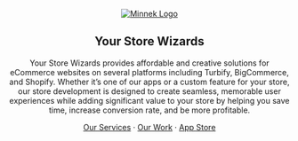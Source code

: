 <p align="center">
  <a href="https://yourstorewizards.com/">
    <picture>
      <source media="(prefers-color-scheme: dark)" srcset="https://yourstorewizards.com/wp-content/uploads/2020/05/ysw-logo.png">
      <img alt="Minnek Logo" src="https://yourstorewizards.com/wp-content/uploads/2020/05/ysw-logo.png">
    </picture>    
  </a>
</p>

<h2 align="center">
  Your Store Wizards
</h2>

<p align="center">
  Your Store Wizards provides affordable and creative solutions for eCommerce websites on several platforms including Turbify, BigCommerce, and Shopify. Whether it’s one of our apps or a custom feature for your store, our store development is designed to create seamless, memorable user experiences while adding significant value to your store by helping you save time, increase conversion rate, and be more profitable.
</p>

<p align="center">
  <a href="https://yourstorewizards.com/">Our Services</a>
  ·
  <a href="https://yourstorewizards.com/our-work/">Our Work</a>
  ·
  <a href="https://yourstorewizards.com/app-store/">App Store</a>
</p>
